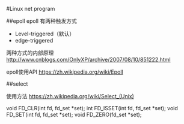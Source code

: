 #Linux net program

##epoll
epoll 有两种触发方式
*	Level-triggered（默认）
*	edge-triggered

两种方式的内部原理
http://www.cnblogs.com/OnlyXP/archive/2007/08/10/851222.html

epoll使用API
https://zh.wikipedia.org/wiki/Epoll

##select

使用方法
https://zh.wikipedia.org/wiki/Select_(Unix)

void FD_CLR(int fd, fd_set *set);
int  FD_ISSET(int fd, fd_set *set);
void FD_SET(int fd, fd_set *set);
void FD_ZERO(fd_set *set);

